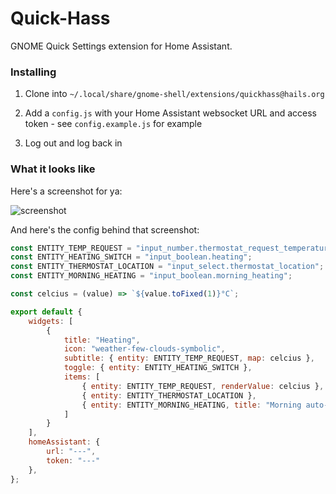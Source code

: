 # Quick-Hass

GNOME Quick Settings extension for Home Assistant.

### Installing

1. Clone into `~/.local/share/gnome-shell/extensions/quickhass@hails.org`

2. Add a `config.js` with your Home Assistant websocket URL and access token - see `config.example.js` for example

3. Log out and log back in

### What it looks like

Here's a screenshot for ya:

![screenshot](https://github.com/haileys/quick-hass/assets/179065/72a228b7-4127-42e0-a1f9-cad511d7f5ba)

And here's the config behind that screenshot:

```javascript
const ENTITY_TEMP_REQUEST = "input_number.thermostat_request_temperature";
const ENTITY_HEATING_SWITCH = "input_boolean.heating";
const ENTITY_THERMOSTAT_LOCATION = "input_select.thermostat_location";
const ENTITY_MORNING_HEATING = "input_boolean.morning_heating";

const celcius = (value) => `${value.toFixed(1)}°C`;

export default {
    widgets: [
        {
            title: "Heating",
            icon: "weather-few-clouds-symbolic",
            subtitle: { entity: ENTITY_TEMP_REQUEST, map: celcius },
            toggle: { entity: ENTITY_HEATING_SWITCH },
            items: [
                { entity: ENTITY_TEMP_REQUEST, renderValue: celcius },
                { entity: ENTITY_THERMOSTAT_LOCATION },
                { entity: ENTITY_MORNING_HEATING, title: "Morning auto-run" },
            ]
        }
    ],
    homeAssistant: {
        url: "---",
        token: "---"
    },
};
```
